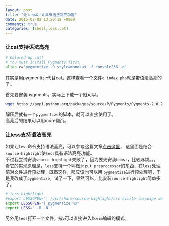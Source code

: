 ```yaml
---
layout: post
title: "让less&cat具有语法高亮功能"
date: 2015-02-02 13:20:18 +0800
comments: true
categories: [shell,less,cat]
---
```

### 让cat支持语法高亮

```sh
# Colored up cat!
# You must install Pygments first 
alias c='pygmentize -O style=monokai -f console256 -g'
```
其实是用pygmentize代替cat。这样查看一个文件`c index.php`就是带语法高亮的了。
<!-- more -->
首先要安装pygments，实际上下载一个就可以。

```sh
wget https://pypi.python.org/packages/source/P/Pygments/Pygments-2.0.2.tar.gz#md5=238587a1370d62405edabd0794b3ec4a
```
解压后就有一个`pygmentize`的脚本，就可以直接使用了。  
高亮后的结果可以用more翻页。

### 让less支持语法高亮
如果让`less`命令支持语法高亮，可以参考这篇文章[点击这里](http://blog.kuaiwan.com/less-with-syntax-highlight-and-line-number.html)，
这里面是结合`source-highlight`使`less`具有语法高亮功能。  
不过我尝试安装`source-highlight`失败了，因为要先安装`boost`，比较麻烦。。。  
看它的实现原理是，`less`支持一个叫做`input preprocessor`的东西，在`less`处理前对文件进行预处理，既然这样，那应该也可以用
`pygmentize`进行预处理吧，于是我改成了`pygmentize`。试了一下，果然可以，比安装`source-highlight`简单多了。  

```sh
# less hightlight
#export LESSOPEN="| /usr/share/source-highlight/src-hilite-lesspipe.sh %s"
export LESSOPEN="| pygmentize %s"
export LESS=" -R -N "
```

另外用`less`打开一个文件，按`v`可以直接进入以`vim`编辑的模式。
